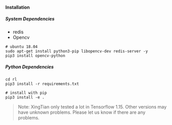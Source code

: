 #### Installation


##### System Dependencies

- redis
- Opencv


```shell
# ubuntu 18.04
sudo apt-get install python3-pip libopencv-dev redis-server -y
pip3 install opencv-python
```

##### Python Dependencies

```shell
cd rl
pip3 install -r requirements.txt

# install with pip 
pip3 install -e . 
```

> Note: XingTian only tested a lot in Tensorflow 1.15. Other versions may have unknown problems. Please let us know if there are any problems. 


